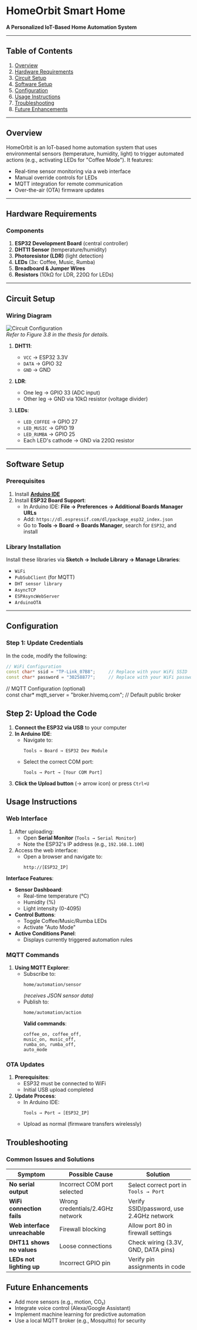 # HomeOrbit Smart Home 
**A Personalized IoT-Based Home Automation System**  

---

## Table of Contents  
1. [Overview](#overview)  
2. [Hardware Requirements](#hardware-requirements)  
3. [Circuit Setup](#circuit-setup)  
4. [Software Setup](#software-setup)  
5. [Configuration](#configuration)  
6. [Usage Instructions](#usage-instructions)  
7. [Troubleshooting](#troubleshooting)  
8. [Future Enhancements](#future-enhancements)  


---

## Overview  
HomeOrbit is an IoT-based home automation system that uses environmental sensors (temperature, humidity, light) to trigger automated actions (e.g., activating LEDs for "Coffee Mode"). It features:  
- Real-time sensor monitoring via a web interface  
- Manual override controls for LEDs  
- MQTT integration for remote communication  
- Over-the-air (OTA) firmware updates  

---

## Hardware Requirements  
### Components  
1. **ESP32 Development Board** (central controller)  
2. **DHT11 Sensor** (temperature/humidity)  
3. **Photoresistor (LDR)** (light detection)  
4. **LEDs** (3x: Coffee, Music, Rumba)  
5. **Breadboard & Jumper Wires**  
6. **Resistors** (10kΩ for LDR, 220Ω for LEDs)  

---

## Circuit Setup  
### Wiring Diagram  
![Circuit Configuration](docs/circuit_diagram.png)  
*Refer to Figure 3.8 in the thesis for details.*  

1. **DHT11**:  
   - `VCC` → ESP32 3.3V  
   - `DATA` → GPIO 32  
   - `GND` → GND  

2. **LDR**:  
   - One leg → GPIO 33 (ADC input)  
   - Other leg → GND via 10kΩ resistor (voltage divider)  

3. **LEDs**:  
   - `LED_COFFEE` → GPIO 27  
   - `LED_MUSIC` → GPIO 19  
   - `LED_RUMBA` → GPIO 25  
   - Each LED's cathode → GND via 220Ω resistor  

---

## Software Setup  
### Prerequisites  
1. Install **[Arduino IDE](https://www.arduino.cc/en/software)**  
2. Install **ESP32 Board Support**:  
   - In Arduino IDE: **File → Preferences → Additional Boards Manager URLs**  
   - Add: `https://dl.espressif.com/dl/package_esp32_index.json`  
   - Go to **Tools → Board → Boards Manager**, search for `ESP32`, and install  

### Library Installation  
Install these libraries via **Sketch → Include Library → Manage Libraries**:  
- `WiFi`  
- `PubSubClient` (for MQTT)  
- `DHT sensor library`  
- `AsyncTCP`  
- `ESPAsyncWebServer`  
- `ArduinoOTA`  

---

## Configuration  
### Step 1: Update Credentials  
In the code, modify the following:  
```cpp
// WiFi Configuration  
const char* ssid = "TP-Link_07B8";     // Replace with your WiFi SSID  
const char* password = "30258877";     // Replace with your WiFi password  
```
// MQTT Configuration (optional)  
const char* mqtt_server = "broker.hivemq.com";  // Default public broker

## Step 2: Upload the Code

1. **Connect the ESP32 via USB** to your computer
2. **In Arduino IDE**:
   - Navigate to:  
     ```arduino
     Tools → Board → ESP32 Dev Module
     ```
   - Select the correct COM port:  
     ```arduino
     Tools → Port → [Your COM Port]
     ```
3. **Click the Upload button** (→ arrow icon) or press `Ctrl+U`

## Usage Instructions

### Web Interface
1. After uploading:
   - Open **Serial Monitor** (`Tools → Serial Monitor`)
   - Note the ESP32's IP address (e.g., `192.168.1.100`)
2. Access the web interface:
   - Open a browser and navigate to:  
     ```
     http://[ESP32_IP]
     ```

**Interface Features**:
- **Sensor Dashboard**:
  - Real-time temperature (°C)
  - Humidity (%)
  - Light intensity (0-4095)
- **Control Buttons**:
  - Toggle Coffee/Music/Rumba LEDs
  - Activate "Auto Mode"
- **Active Conditions Panel**:
  - Displays currently triggered automation rules

### MQTT Commands
1. **Using MQTT Explorer**:
   - Subscribe to:  
     ```plaintext
     home/automation/sensor
     ```
     *(receives JSON sensor data)*
   - Publish to:  
     ```plaintext
     home/automation/action
     ```
     **Valid commands**:
     ```
     coffee_on, coffee_off, 
     music_on, music_off, 
     rumba_on, rumba_off, 
     auto_mode
     ```

### OTA Updates
1. **Prerequisites**:
   - ESP32 must be connected to WiFi
   - Initial USB upload completed
2. **Update Process**:
   - In Arduino IDE:  
     ```arduino
     Tools → Port → [ESP32_IP]
     ```
   - Upload as normal (firmware transfers wirelessly)

## Troubleshooting

### Common Issues and Solutions

| Symptom | Possible Cause | Solution |
|---------|---------------|----------|
| **No serial output** | Incorrect COM port selected | Select correct port in `Tools → Port` |
| **WiFi connection fails** | Wrong credentials/2.4GHz network | Verify SSID/password, use 2.4GHz network |
| **Web interface unreachable** | Firewall blocking | Allow port 80 in firewall settings |
| **DHT11 shows no values** | Loose connections | Check wiring (3.3V, GND, DATA pins) |
| **LEDs not lighting up** | Incorrect GPIO pin | Verify pin assignments in code |

## Future Enhancements

- Add more sensors (e.g., motion, CO₂)
- Integrate voice control (Alexa/Google Assistant)
- Implement machine learning for predictive automation
- Use a local MQTT broker (e.g., Mosquitto) for security

